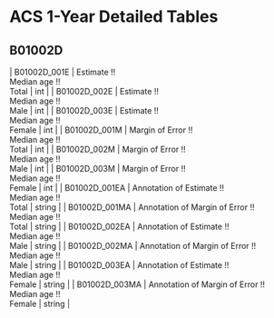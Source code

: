 # ACS 1-Year Detailed Tables

## B01002D

| B01002D_001E | Estimate !!<br>Median age !!<br>Total | int |
| B01002D_002E | Estimate !!<br>Median age !!<br>Male | int |
| B01002D_003E | Estimate !!<br>Median age !!<br>Female | int |
| B01002D_001M | Margin of Error !!<br>Median age !!<br>Total | int |
| B01002D_002M | Margin of Error !!<br>Median age !!<br>Male | int |
| B01002D_003M | Margin of Error !!<br>Median age !!<br>Female | int |
| B01002D_001EA | Annotation of Estimate !!<br>Median age !!<br>Total | string |
| B01002D_001MA | Annotation of Margin of Error !!<br>Median age !!<br>Total | string |
| B01002D_002EA | Annotation of Estimate !!<br>Median age !!<br>Male | string |
| B01002D_002MA | Annotation of Margin of Error !!<br>Median age !!<br>Male | string |
| B01002D_003EA | Annotation of Estimate !!<br>Median age !!<br>Female | string |
| B01002D_003MA | Annotation of Margin of Error !!<br>Median age !!<br>Female | string |

